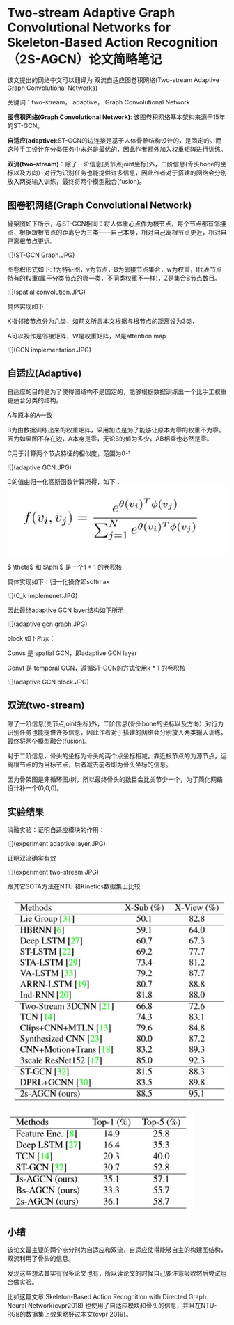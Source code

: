 # Two-stream Adaptive Graph Convolutional Networks for Skeleton-Based Action Recognition （2S-AGCN）论文简略笔记



该文提出的网络中文可以翻译为 双流自适应图卷积网络(Two-stream Adaptive Graph Convolutional Networks)

关键词：two-stream， adaptive， Graph Convolutional Network

**图卷积网络(Graph Convolutional Network)**: 该图卷积网络基本架构来源于15年的ST-GCN。

**自适应(adaptive)**:ST-GCN的边连接是基于人体骨骼结构设计的，是固定的。而这种手工设计在分类任务中未必是最优的，因此作者额外加入权重矩阵进行训练。

**双流(two-stream)**：除了一阶信息(关节点joint坐标)外，二阶信息(骨头bone的坐标以及方向）对行为识别任务也能提供许多信息，因此作者对于搭建的网络会分别放入两类输入训练，最终将两个模型融合(fusion)。



## **图卷积网络(Graph Convolutional Network)**



骨架图如下所示，与ST-GCN相同：将人体重心点作为根节点，每个节点都有邻接点，根据跟根节点的距离分为三类——自己本身，相对自己离根节点更近，相对自己离根节点更远。



![](ST-GCN Graph.JPG)

图卷积形式如下: f为特征图，v为节点，B为邻接节点集合，w为权重，l代表节点特有的权重(属于分类节点的哪一类，不同类权重不一样)，Z是集合B节点数目。



![](spatial convolution.JPG)

具体实现如下：

K指邻接节点分为几类，如前文所言本文根据与根节点的距离设为3类，

A可以视作是邻接矩阵，W是权重矩阵，M是attention map

![](GCN implementation.JPG)

## 自适应(Adaptive)



自适应的目的是为了使得图结构不是固定的，能够根据数据训练出一个比手工权重更适合分类的结构。

A与原本的A一致

B为由数据训练出来的权重矩阵，采用加法是为了能够让原本为零的权重不为零。因为如果图不存在边，A本身是零，无论B的值为多少，AB相乘也必然是零。

C用于计算两个节点特征的相似度，范围为0-1

![](adaptive GCN.JPG)

C的值由归一化高斯函数计算所得，如下：![](C_k.JPG)

$ \theta$ 和 $\phi $ 是一个1 * 1 的卷积核

具体实现如下：归一化操作即softmax

![](C_k implemenet.JPG)

因此最终adaptive GCN layer结构如下所示

![](adaptive gcn graph.JPG)



block 如下所示：

Convs 是 spatial GCN，即adaptive GCN layer

Convt 是 temporal GCN，遵循ST-GCN的方式使用k * 1 的卷积核

![](adaptive GCN block.JPG)



## **双流(two-stream)**

除了一阶信息(关节点joint坐标)外，二阶信息(骨头bone的坐标以及方向）对行为识别任务也能提供许多信息，因此作者对于搭建的网络会分别放入两类输入训练，最终将两个模型融合(fusion)。

对于二阶信息，骨头的坐标为骨头的两个点坐标相减。靠近根节点的为源节点，远离根节点的为目标节点，后者减去前者即为骨头坐标的信息。

因为骨架图是非循环图/树，所以最终骨头的数目会比关节少一个，为了简化网络设计补一个(0,0,0)。





## 实验结果

消融实验：证明自适应模块的作用：

![](experiment adaptive layer.JPG)

证明双流确实有效

![](experiment two-stream.JPG)

跟其它SOTA方法在NTU 和Kinetics数据集上比较

![](NTU.JPG)

![](kinetics.JPG)



## 小结

该论文最主要的两个点分别为自适应和双流，自适应使得能够自主的构建图结构，双流利用了骨头的信息。

发现这些想法其实有很多论文也有，所以读论文的时候自己要注意吸收然后尝试组合做实验。

比如这篇文章 Skeleton-Based Action Recognition with Directed Graph Neural Network(cvpr2018) 也使用了自适应模块和骨头的信息，并且在NTU-RGB的数据集上效果略好过本文(cvpr 2019)。